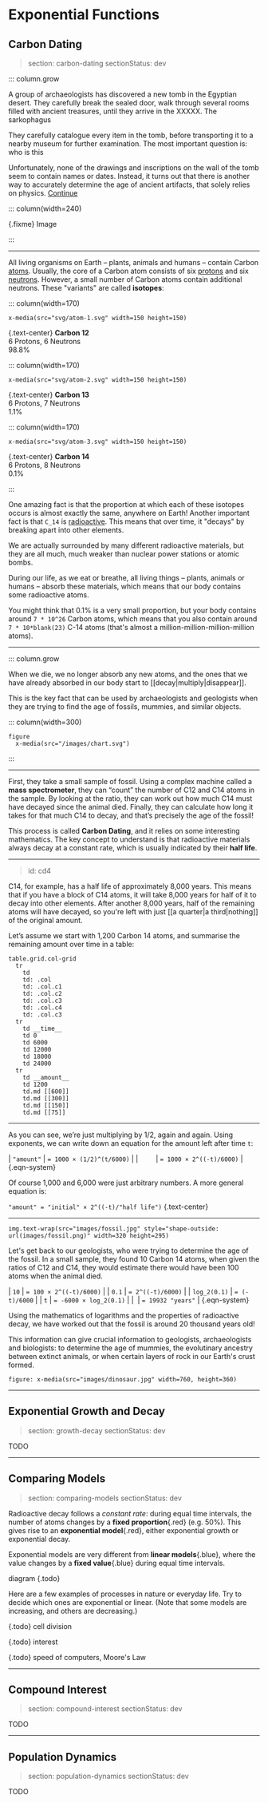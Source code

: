 # Exponential Functions

## Carbon Dating

> section: carbon-dating
> sectionStatus: dev

::: column.grow

A group of archaeologists has discovered a new tomb in the Egyptian desert.
They carefully break the sealed door, walk through several rooms filled with
ancient treasures, until they arrive in the XXXXX. The sarkophagus 

They carefully catalogue every item in the tomb, before transporting it to a
nearby museum for further examination. The most important question is: who is
this

Unfortunately, none of the drawings and inscriptions on the wall of the tomb
seem to contain names or dates. Instead, it turns out that there is another way
to accurately determine the age of ancient artifacts, that solely relies on
physics.
[Continue](btn:next)

::: column(width=240)

{.fixme} Image

:::

---

All living organisms on Earth – plants, animals and humans – contain Carbon
[atoms](gloss:atom). Usually, the core of a Carbon atom consists of six
[protons](gloss:proton) and six [neutrons](gloss:protons). However, a small
number of Carbon atoms contain additional neutrons. These "variants" are called
__isotopes__:

::: column(width=170)

    x-media(src="svg/atom-1.svg" width=150 height=150)

{.text-center} __Carbon 12__  
6 Protons, 6 Neutrons  
98.8%

::: column(width=170)

    x-media(src="svg/atom-2.svg" width=150 height=150)

{.text-center} __Carbon 13__  
6 Protons, 7 Neutrons  
1.1%

::: column(width=170)

    x-media(src="svg/atom-3.svg" width=150 height=150)

{.text-center} __Carbon 14__  
6 Protons, 8 Neutrons  
0.1%

:::

One amazing fact is that the proportion at which each of these isotopes occurs
is almost exactly the same, anywhere on Earth! Another important fact is that
`C_14` is [radioactive](gloss:radioactive). This means that over time, it
"decays" by breaking apart into other elements.

We are actually surrounded by many different radioactive materials, but they are
all much, much weaker than nuclear power stations or atomic bombs.

During our life, as we eat or breathe, all living things – plants, animals or
humans – absorb these materials, which means that our body contains some
radioactive atoms.

You might think that 0.1% is a very small proportion, but your body contains
around `7 * 10^26` Carbon atoms, which means that you also contain around
`7 * 10*blank(23)` C-14 atoms (that's almost a million-million-million-million
atoms).

---

::: column.grow

When we die, we no longer absorb any new atoms, and the ones that we have
already absorbed in our body start to [[decay|multiply|disappear]].

This is the key fact that can be used by archaeologists and geologists when
they are trying to find the age of fossils, mummies, and similar objects.

::: column(width=300)

    figure
      x-media(src="/images/chart.svg")

:::

---

First, they take a small sample of fossil. Using a complex machine called a
__mass spectrometer__, they can “count” the number of C12 and C14 atoms in the
sample. By looking at the ratio, they can work out how much C14 must have
decayed since the animal died. Finally, they can calculate how long it
takes for that much C14 to decay, and that’s precisely the age of the fossil!

This process is called __Carbon Dating__, and it relies on some interesting
mathematics. The key concept to understand is that radioactive materials always
decay at a constant rate, which is usually indicated by their __half life__.

---
> id: cd4

C14, for example, has a half life of approximately 8,000 years. This means that
if you have a block of C14 atoms, it will take 8,000 years for half of it to
decay into other elements. After another 8,000 years, half of the remaining
atoms will have decayed, so you're left with just [[a quarter|a third|nothing]]
of the original amount.

Let’s assume we start with 1,200 Carbon 14 atoms, and summarise the remaining
amount over time in a table:

    table.grid.col-grid
      tr
        td
        td: .col
        td: .col.c1
        td: .col.c2
        td: .col.c3
        td: .col.c4
        td: .col.c3
      tr
        td __time__
        td 0
        td 6000
        td 12000
        td 18000
        td 24000
      tr
        td __amount__
        td 1200
        td.md [[600]]
        td.md [[300]]
        td.md [[150]]
        td.md [[75]]

---

As you can see, we’re just multiplying by 1/2, again and again. Using exponents,
we can write down an equation for the amount left after time `t`:

| `"amount"` | `= 1000 × (1/2)^(t/6000)` |
|            | `= 1000 × 2^((-t)/6000)`  |
{.eqn-system}

Of course 1,000 and 6,000 were just arbitrary numbers. A more general equation
is:

`"amount" = "initial" × 2^((-t)/"half life")` {.text-center}

---

    img.text-wrap(src="images/fossil.jpg" style="shape-outside: url(images/fossil.png)" width=320 height=295)

Let's get back to our geologists, who were trying to determine the age of the
fossil. In a small sample, they found 10 Carbon 14 atoms, when given the ratios
of C12 and C14, they would estimate there would have been 100 atoms when the
animal died.

|         `10` | `= 100 × 2^((-t)/6000)` |
|        `0.1` | `= 2^((-t)/6000)`       |
| `log_2(0.1)` | `= (-t)/6000`           |
|          `t` | `= -6000 × log_2(0.1)`  |
|              | `= 19932 "years"`       |
{.eqn-system}

Using the mathematics of logarithms and the properties of radioactive decay, we
have worked out that the fossil is around 20 thousand years old!

This information can give crucial information to geologists, archaeologists and
biologists: to determine the age of mummies, the evolutinary ancestry between
extinct animals, or when certain layers of rock in our Earth's crust formed.

    figure: x-media(src="images/dinosaur.jpg" width=760, height=360)

---

## Exponential Growth and Decay

> section: growth-decay
> sectionStatus: dev

TODO

---

## Comparing Models

> section: comparing-models
> sectionStatus: dev

Radioactive decay follows a _constant rate_: during equal time intervals, the
number of atoms changes by a __fixed proportion__{.red} (e.g. 50%). This gives
rise to an __exponential model__{.red}, either exponential growth or
exponential decay.

Exponential models are very different from __linear models__{.blue}, where the
value changes by a __fixed value__{.blue} during equal time intervals.

diagram {.todo}

Here are a few examples of processes in nature or everyday life. Try to decide
which ones are exponential or linear. (Note that some models are increasing, 
and others are decreasing.)

{.todo} cell division

{.todo} interest

{.todo} speed of computers, Moore's Law

---

## Compound Interest

> section: compound-interest
> sectionStatus: dev

TODO

---

## Population Dynamics

> section: population-dynamics
> sectionStatus: dev

TODO

